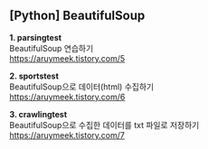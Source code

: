## [Python] BeautifulSoup

**1. parsingtest**<br>
BeautifulSoup 연습하기<br>
https://aruymeek.tistory.com/5

**2. sportstest**<br>
BeautifulSoup으로 데이터(html) 수집하기<br>
https://aruymeek.tistory.com/6

**3. crawlingtest**<br>
BeautifulSoup으로 수집한 데이터를 txt 파일로 저장하기<br>
https://aruymeek.tistory.com/7
